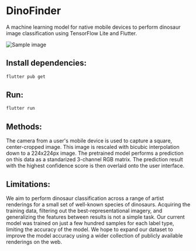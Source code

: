 # DinoFinder

A machine learning model for native mobile devices to perform dinosaur image classification using TensorFlow Lite and Flutter.

![Sample image](https://user-images.githubusercontent.com/25379378/68825509-31729f80-064f-11ea-9adf-3f4e627f5aa9.png)

## Install dependencies:

```bash
flutter pub get
```

## Run:

```bash
flutter run
```

## Methods:

The camera from a user's mobile device is used to capture a square, center-cropped image. This image is rescaled with bicubic interpolation down to a 224x224px image. The pretrained model performs a prediction on this data as a standarized 3-channel RGB matrix. The prediction result with the highest confidence score is then overlaid onto the user interface.

## Limitations:

We aim to perform dinosaur classification across a range of artist renderings for a small set of well-known species of dinosaurs. Acquiring the training data, filtering out the best-representational imagery, and generalizing the features between results is not a simple task. Our current model was trained on just a few hundred samples for each label type, limiting the accuracy of the model. We hope to expand our dataset to improve the model accuracy using a wider collection of publicly available renderings on the web.
